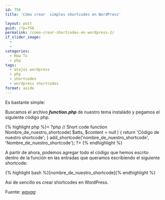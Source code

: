 ```yaml
---
id: 756
title: 'Cómo crear  simples shortcodes en WordPress'

layout: post
guid: /?p=756
permalink: /como-crear-shortcodes-en-wordpress-2/
if_slider_image:
  - 
  - 
categories:
  - How To
  - php
tags:
  - atajos wordpress
  - php
  - shortcodes
  - wordpress shortcodes
format: aside
---
```

Es bastante simple:

Buscamos el archivo ***function.php*** de nuestro tema instalado y pegamos el siguiente código php.

{% highlight php %}&lt; ?php
// Short code
function Nombre_de_nuestro_shortcode( $atts, $content = null ) {
   return 'Código de nuestro shortcode';
}
add_shortcode('nombre_de_nuestro_shortcode', 'Nombre_de_nuestro_shortcode');
?>
{% endhighlight %}

A partir de ahora, podemos agregar todo el código que hemos escrito dentro de la función en las entradas que queramos escribiendo el siguiente shortcode:

{% highlight bash %}[nombre_de_nuestro_shortcode]{% endhighlight %}

Así de sencillo es crear shortcodes en WordPress.

Fuente: <a href="http://www.wpyag.com/wordpress-tips-and-tricks/how-to-create-wordpress-shortcode-for-adsense/" target="_blank"><em>wpyag</em></a>

